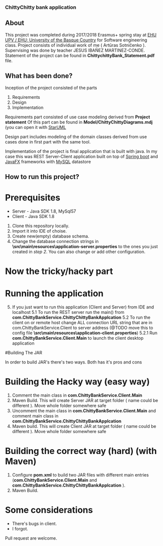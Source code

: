 ### ChittyChitty bank application

## About
This project was completed during 2017/2018 Erasmus+ spring stay at [EHU UPV / EHU: University of the Basque Country](https://www.ehu.eus/en) for Software engineering class.
Project consists of individual work of me ( Artūras Sotničenko ). Supervising was done by teacher JESUS IBAÑEZ MARTINEZ-CONDE.
Statement of the project can be found in **ChittychittyBank_Statement.pdf** file.

## What has been done?
Inception of the project consisted of the parts
1. Requirements
2. Design
3. Implementation

Requirements part consisted of use case modeling derived from **Project statement**
Of this part can be found in **Model/ChittyChittyDiagrams.mdj** (you can open it with [StarUML](https://staruml.io)

Design part includes modeling of the domain classes derived from use cases done in first part  with the same tool.

Implementation of the project is final application that is built with java. In my case this was REST Server-Client application built on top of [Spring boot](https://spring.io/) and [JavaFX](http://www.oracle.com/technetwork/java/javase/overview/javafx-overview-2158620.html) frameworks with [MySQL](https://www.mysql.com/) datastore

## How to run this project?
# Prerequisites
* Server - Java SDK 1.8, MySql57
* Client - Java SDK 1.8 
1. Clone this repository locally.
2. Import it into IDE of choise.
3. Create new(empty) database schema.
4. Change the database connection strings in  **\src\main\resources\application-server.properties** to the ones you just created in *step 2*. You can also change or add other configuration.
# Now the tricky/hacky part
# Running the application
5. If you just want to run this application (Client and Server) from IDE and localhost
5.1 To run the REST server run the main() from **com.ChittyBankService.ChittyChittyBankApplcation**
5.2 To run the client on or remote host change ALL connection URL string that are in com.ChittyBankService.Client to server address (@TODO move this to config file **\src\main\resources\application-client.properties**)
5.2.1 Run **com.ChittyBankService.Client.Main** to launch the client desktop application

#Building The JAR

In order to build JAR's there's two ways. Both has it's pros and cons
# Building the Hacky way (easy way)

1. Comment the main class in **com.ChittyBankService.Client.Main**
2. Maven Build. This will create Server JAR at target folder ( name could be different ). Move whole folder somewhere safe
3. Uncomment the main class in **com.ChittyBankService.Client.Main** and comment main class in **com.ChittyBankService.ChittyChittyBankApplcation**
4. Maven build. This will create Client JAR at target folder ( name could be different ). Move whole folder somewhere safe

# Building the correct way (hard) (with Maven)

1. Configure **pom.xml** to build two JAR files with different main entries (**com.ChittyBankService.Client.Main** and **com.ChittyBankService.ChittyChittyBankApplcation** ). 
2. Maven Build.

# Some considerations 
* There's bugs in client.
* I forgot.

Pull request are welcome.


